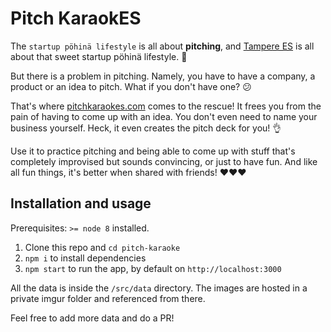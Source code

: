 # Pitch KaraokES

The `startup pöhinä lifestyle` is all about **pitching**, and [Tampere ES](http://www.tampere.es/) is all about that sweet startup pöhinä lifestyle. 🤩

But there is a problem in pitching. Namely, you have to have a company, a product or an idea to pitch. What if you don't have one? 😕 ‍

That's where [pitchkaraokes.com](https://pitchkaraokes.com/) comes to the rescue! It frees you from the pain of having to come up with an idea. You don't even need to name your business yourself. Heck, it even creates the pitch deck for you! 👌

Use it to practice pitching and being able to come up with stuff that's completely improvised but sounds convincing, or just to have fun. And like all fun things, it's better when shared with friends! ❤️️❤️️❤️️

## Installation and usage

Prerequisites: `>= node 8` installed.

1.  Clone this repo and `cd pitch-karaoke`
2.  `npm i` to install dependencies
3.  `npm start` to run the app, by default on `http://localhost:3000`

All the data is inside the `/src/data` directory. The images are hosted in a private imgur folder and referenced from there.

Feel free to add more data and do a PR!
